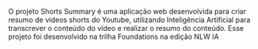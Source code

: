 O projeto Shorts Summary é uma aplicação web desenvolvida para criar resumo de vídeos shorts do Youtube, utilizando Inteligência Artificial para transcrever o conteúdo do vídeo e realizar o resumo do conteúdo. Esse projeto foi desenvolvido na trilha Foundations na edição NLW IA
